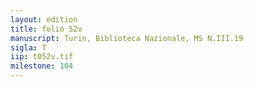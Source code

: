 ```yaml
---
layout: edition
title: folio 52v
manuscript: Turin, Biblioteca Nazionale, MS N.III.19
sigla: T
iip: t052v.tif
milestone: 104
---
```

